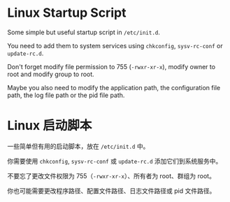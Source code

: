 Linux Startup Script
====================

Some simple but useful startup script in `/etc/init.d`.

You need to add them to system services using `chkconfig`, `sysv-rc-conf` or `update-rc.d`.

Don't forget modify file permission to 755 (`-rwxr-xr-x`), modify owner to root and modify group to root.

Maybe you also need to modify the application path, the configuration file path, the log file path or the pid file path.

Linux 启动脚本
=============

一些简单但有用的启动脚本，放在 `/etc/init.d` 中。

你需要使用 `chkconfig`, `sysv-rc-conf` 或 `update-rc.d` 添加它们到系统服务中。

不要忘了更改文件权限为 755（`-rwxr-xr-x`）、所有者为 root、群组为 root。

你也可能需要更改程序路径、配置文件路径、日志文件路径或 pid 文件路径。